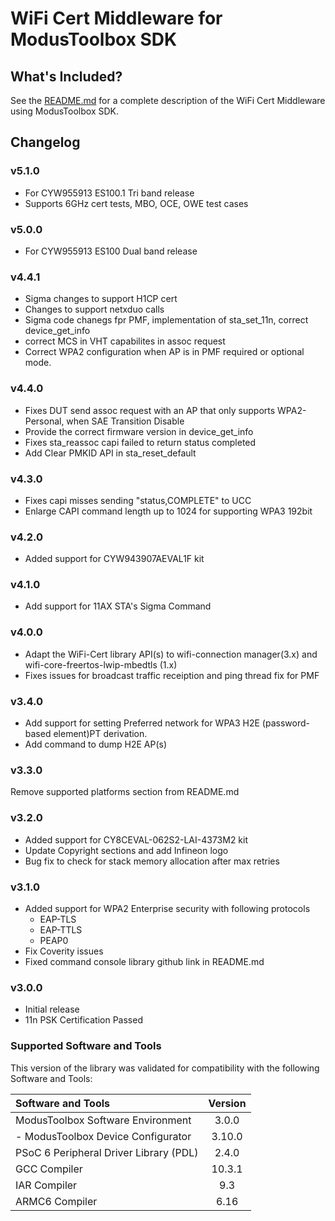 # WiFi Cert Middleware for ModusToolbox SDK

## What's Included?
See the [README.md](./README.md) for a complete description of the WiFi Cert Middleware using ModusToolbox SDK.

## Changelog

### v5.1.0
* For CYW955913 ES100.1 Tri band release
* Supports 6GHz cert tests, MBO, OCE, OWE test cases

### v5.0.0
* For CYW955913 ES100 Dual band release

### v4.4.1
* Sigma changes to support H1CP cert
* Changes to support netxduo calls
* Sigma code chanegs fpr PMF, implementation of sta_set_11n, correct device_get_info
* correct MCS in VHT capabilites in assoc request
* Correct WPA2 configuration when AP is in PMF required or optional mode.

### v4.4.0
* Fixes DUT send assoc request with an AP that only supports WPA2-Personal, when SAE Transition Disable
* Provide the correct firmware version in device_get_info
* Fixes sta_reassoc capi failed to return status completed
* Add Clear PMKID API in sta_reset_default

### v4.3.0
* Fixes capi misses sending "status,COMPLETE" to UCC 
* Enlarge CAPI command length up to 1024 for supporting WPA3 192bit

### v4.2.0
* Added support for CYW943907AEVAL1F kit

### v4.1.0
* Add support for 11AX STA's Sigma Command

### v4.0.0
* Adapt the WiFi-Cert library  API(s) to wifi-connection manager(3.x) and wifi-core-freertos-lwip-mbedtls (1.x)
* Fixes issues for broadcast traffic receiption and ping thread fix for PMF

### v3.4.0
* Add support for setting Preferred network for WPA3 H2E (password-based element)PT derivation.
* Add command to dump H2E AP(s)

### v3.3.0
Remove supported platforms section from README.md

### v3.2.0
* Added support for CY8CEVAL-062S2-LAI-4373M2 kit
* Update Copyright sections and add Infineon logo
* Bug fix to check for stack memory allocation after max retries

### v3.1.0
* Added support for WPA2 Enterprise security with following protocols
	* EAP-TLS
	* EAP-TTLS
	* PEAP0
* Fix Coverity issues 
* Fixed command console library github link in README.md

### v3.0.0
* Initial release
* 11n PSK Certification Passed

### Supported Software and Tools
This version of the library was validated for compatibility with the following Software and Tools:

| Software and Tools                                      | Version |
| :---                                                    | :----:  |
| ModusToolbox Software Environment                       | 3.0.0   |
| - ModusToolbox Device Configurator                      | 3.10.0  |
| PSoC 6 Peripheral Driver Library (PDL)                  | 2.4.0   |
| GCC Compiler                                            | 10.3.1  |
| IAR Compiler                                            | 9.3     |
| ARMC6 Compiler                                          | 6.16    |
